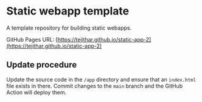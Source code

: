 # Static webapp template

A template repository for building static webapps.

GitHub Pages URL: [https://tejithar.github.io/static-app-2](https://tejithar.github.io/static-app-2)

## Update procedure

Update the source code in the `/app` directory and ensure that an `index.html` file exists in there. Commit changes to the `main` branch and the GitHub Action will deploy them.